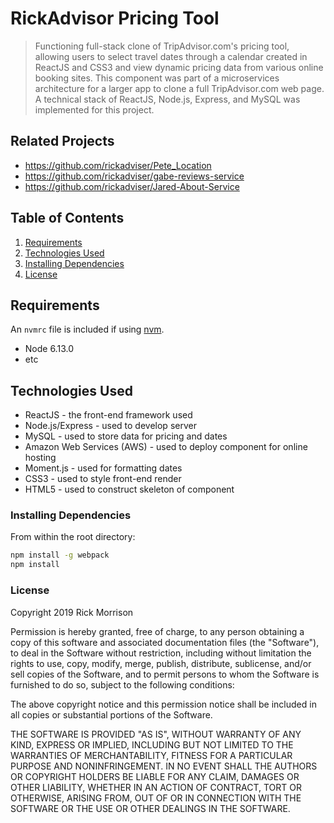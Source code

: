 # RickAdvisor Pricing Tool

> Functioning full-stack clone of TripAdvisor.com's pricing tool, allowing users to select travel dates through a calendar created in ReactJS and CSS3 and view dynamic pricing data from various online booking sites. This component was part of a microservices architecture for a larger app to clone a full TripAdvisor.com web page. A technical stack of ReactJS, Node.js, Express, and MySQL was implemented for this project.

## Related Projects

  - https://github.com/rickadviser/Pete_Location
  - https://github.com/rickadviser/gabe-reviews-service
  - https://github.com/rickadviser/Jared-About-Service

## Table of Contents

1. [Requirements](#requirements)
1. [Technologies Used](#technologies-used)
1. [Installing Dependencies](#installing-dependencies)
1. [License](#license)

## Requirements

An `nvmrc` file is included if using [nvm](https://github.com/creationix/nvm).

- Node 6.13.0
- etc

## Technologies Used

- ReactJS - the front-end framework used
- Node.js/Express - used to develop server
- MySQL - used to store data for pricing and dates
- Amazon Web Services (AWS) - used to deploy component for online hosting
- Moment.js - used for formatting dates
- CSS3 - used to style front-end render
- HTML5 - used to construct skeleton of component

### Installing Dependencies

From within the root directory:

```sh
npm install -g webpack
npm install
```

### License

Copyright 2019 Rick Morrison

Permission is hereby granted, free of charge, to any person obtaining a copy of this software and associated documentation files (the "Software"), to deal in the Software without restriction, including without limitation the rights to use, copy, modify, merge, publish, distribute, sublicense, and/or sell copies of the Software, and to permit persons to whom the Software is furnished to do so, subject to the following conditions:

The above copyright notice and this permission notice shall be included in all copies or substantial portions of the Software.

THE SOFTWARE IS PROVIDED "AS IS", WITHOUT WARRANTY OF ANY KIND, EXPRESS OR IMPLIED, INCLUDING BUT NOT LIMITED TO THE WARRANTIES OF MERCHANTABILITY, FITNESS FOR A PARTICULAR PURPOSE AND NONINFRINGEMENT. IN NO EVENT SHALL THE AUTHORS OR COPYRIGHT HOLDERS BE LIABLE FOR ANY CLAIM, DAMAGES OR OTHER LIABILITY, WHETHER IN AN ACTION OF CONTRACT, TORT OR OTHERWISE, ARISING FROM, OUT OF OR IN CONNECTION WITH THE SOFTWARE OR THE USE OR OTHER DEALINGS IN THE SOFTWARE.
